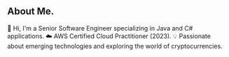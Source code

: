 ## About Me.
👋 Hi, I'm a Senior Software Engineer specializing in Java and C# applications.
☁️ AWS Certified Cloud Practitioner (2023).
💡 Passionate about emerging technologies and exploring the world of cryptocurrencies.



